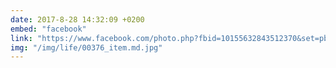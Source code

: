 ```yaml
---
date: 2017-8-28 14:32:09 +0200
embed: "facebook"
link: "https://www.facebook.com/photo.php?fbid=10155632843512370&set=pb.836997369.-2207520000.1507208180.&type=3&theater"
img: "/img/life/00376_item.md.jpg"
---
```

